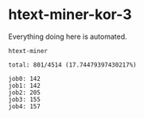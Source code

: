 # htext-miner-kor-3

Everything doing here is automated.

```
htext-miner

total: 801/4514 (17.74479397430217%)

job0: 142
job1: 142
job2: 205
job3: 155
job4: 157
```